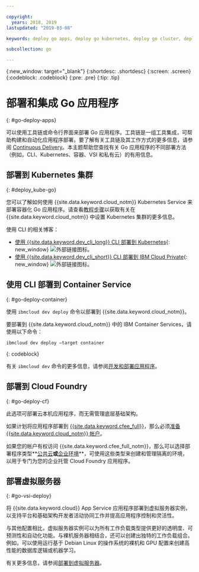 ```yaml
---

copyright:
  years: 2018, 2019
lastupdated: "2019-03-08"

keywords: deploy go apps, deploy go kubernetes, deploy go cluster, deploy go cli, deploy go cloud foundry, go deploy virtual

subcollection: go

---
```


{:new_window: target="_blank"}
{:shortdesc: .shortdesc}
{:screen: .screen}
{:codeblock: .codeblock}
{:pre: .pre}
{:tip: .tip}

# 部署和集成 Go 应用程序
{: #go-deploy-apps}

可以使用工具链或命令行界面来部署 Go 应用程序。工具链是一组工具集成，可帮助构建和自动化应用程序部署。要了解有关工具链及其工作方式的更多信息，请参阅 [Continuous Delivery](/docs/services/ContinuousDelivery?topic=ContinuousDelivery-cd_getting_started#cd_getting_started)。本主题帮助您查找有关 Go 应用程序的不同部署方法（例如，CLI、Kubernetes、容器、VSI 和私有云）的有用信息。

## 部署到 Kubernetes 集群
{: #deploy_kube-go}

您可以了解如何使用 {{site.data.keyword.cloud_notm}} Kubernetes Service 来部署容器化 Go 应用程序。请查看[教程步骤](/docs/containers?topic=containers-cs_cluster_tutorial#cs_cluster_tutorial)以获取有关在 {{site.data.keyword.cloud_notm}} 中设置 Kubernetes 集群的更多信息。

使用 CLI 的相关博客：
* [使用 {{site.data.keyword.dev_cli_long}} CLI 部署到 Kubernetes](https://www.ibm.com/blogs/bluemix/2017/09/deploying-kubernetes-ibm-cloud-ibm-cloud-developer-tools-cli/){: new_window} ![外部链接图标](../icons/launch-glyph.svg "外部链接图标")。
* [使用 {{site.data.keyword.dev_cli_short}} CLI 部署到 IBM Cloud Private](https://www.ibm.com/blogs/bluemix/2017/09/deploying-ibm-cloud-private-ibm-cloud-developer-tools-cli/){: new_window} ![外部链接图标](../icons/launch-glyph.svg "外部链接图标")。

## 使用 CLI 部署到 Container Service
{: #go-deploy-container}

使用 `ibmcloud dev deploy` 命令以部署到 {{site.data.keyword.cloud_notm}}。 

要部署到 {{site.data.keyword.cloud_notm}} 中的 IBM Container Services，请使用以下命令：
```
ibmcloud dev deploy –target container 
```
{: codeblock}

有关 `ibmcloud dev` 命令的更多信息，请参阅[开发和部署应用程序](/docs/cli?topic=cloud-cli-ibmcloud-cli#ibmcloud-cli)。

## 部署到 Cloud Foundry
{: #go-deploy-cf}

此选项可部署云本机应用程序，而无需管理底层基础架构。

如果计划将应用程序部署到 [{{site.data.keyword.cfee_full}}](/docs/cloud-foundry?topic=cloud-foundry-about#about)，那么必须[准备 {{site.data.keyword.cloud_notm}} 帐户](/docs/cloud-foundry?topic=cloud-foundry-prepare#prepare)。

如果您的帐户有权访问 {{site.data.keyword.cfee_full_notm}}，那么可以选择部署程序类型**[公共云](/docs/cloud-foundry-public?topic=cloud-foundry-public-about-cf#about-cf)**或**[企业环境](/docs/cloud-foundry-public?topic=cloud-foundry-public-cfee#cfee)**，可使用这些类型来创建和管理隔离的环境，以用于专门为您的企业托管 Cloud Foundry 应用程序。

## 部署虚拟服务器
{: #go-vsi-deploy}

将 {{site.data.keyword.cloud}} App Service 应用程序部署到虚拟服务器实例，以支持平台和基础架构开发者活动协同工作并提高应用程序控制和灵活性。

与其他配置相比，虚拟服务器实例可以为所有工作负载类型提供更好的透明度、可预测性和自动化功能。与裸机服务器相结合，还可以创建出独特的工作负载组合。例如，可以使用运行基于 Debian Linux 的操作系统的裸机和 GPU 配置来创建高性能的数据库逻辑或机器学习。

有关更多信息，请参阅[部署到虚拟服务器](/docs/apps?topic=creating-apps-vsi-deploy#vsi-deploy)。

